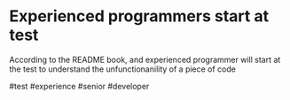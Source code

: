 # Experienced programmers start at test

According to the README book, and experienced programmer will start at 
the test to understand the unfunctionanility of a piece of code

#test #experience #senior #developer
